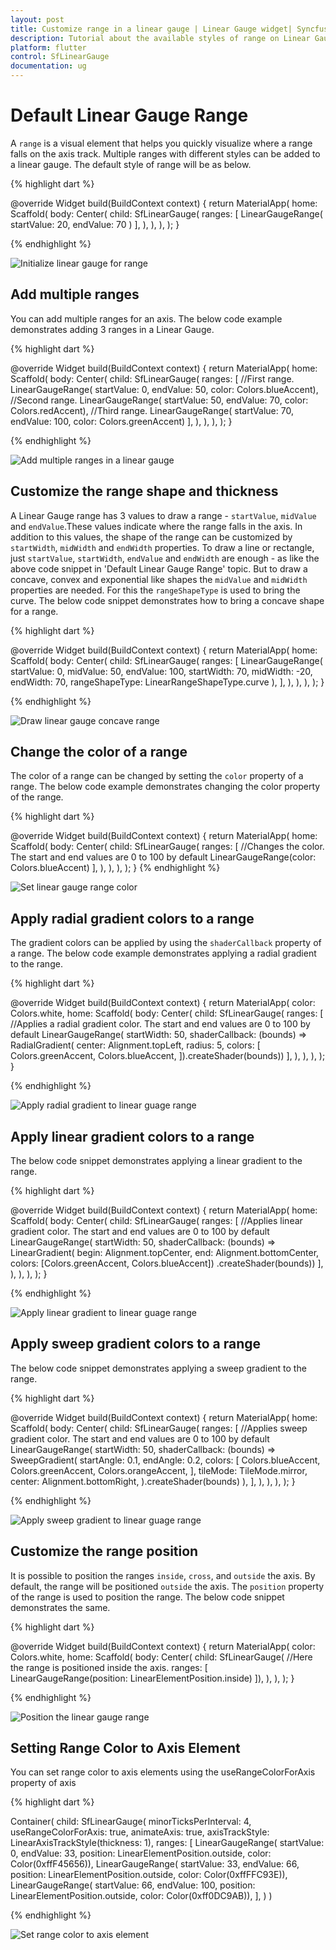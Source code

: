 ```yaml
---
layout: post
title: Customize range in a linear gauge | Linear Gauge widget| Syncfusion
description: Tutorial about the available styles of range on Linear Gauge Flutter widget.| Flutter Linear Gauge widget|
platform: flutter
control: SfLinearGauge
documentation: ug
---
```


# Default Linear Gauge Range

A `range` is a visual element that helps you quickly visualize where a range falls on the axis track. Multiple ranges with different styles can be added to a linear gauge. The default style of range will be as below. 

{% highlight dart %} 

@override
  Widget build(BuildContext context) {
    return MaterialApp(
      home: Scaffold(
        body: Center(
          child: SfLinearGauge(
              ranges: [
                LinearGaugeRange(
                  startValue: 20,
                  endValue: 70
                )
              ],
            ),
        ),
      ),
    );
  }
	
{% endhighlight %}

![Initialize linear gauge for range](images/gauge-range/default-range.png)

## Add multiple ranges

You can add multiple ranges for an axis. The below code example demonstrates adding 3 ranges in a Linear Gauge.

{% highlight dart %} 

@override
  Widget build(BuildContext context) {
    return MaterialApp(
      home: Scaffold(
        body: Center(
          child: SfLinearGauge(
              ranges: [
                //First range.
                LinearGaugeRange(
                    startValue: 0, endValue: 50, color: Colors.blueAccent),
                //Second range.
                LinearGaugeRange(
                    startValue: 50, endValue: 70, color: Colors.redAccent),
                //Third range.
                LinearGaugeRange(
                    startValue: 70, endValue: 100, color: Colors.greenAccent)
              ],
            ),
        ),
      ),
    );
  }

{% endhighlight %}

![Add multiple ranges in a linear gauge](images/gauge-range/multiple_ranges.png)

## Customize the range shape and thickness

A Linear Gauge range has 3 values to draw a range - `startValue`, `midValue` and `endValue`.These values indicate where the range falls in the axis. In addition to this values, the shape of the range can be customized by `startWidth`, `midWidth` and `endWidth` properties. To draw a line or rectangle, just `startValue`, `startWidth`, `endValue` and `endWidth` are enough - as like the above code snippet in 'Default Linear Gauge Range' topic. But to draw a concave, convex and exponential like shapes the `midValue` and `midWidth` properties are needed. For this the `rangeShapeType` is used to bring the curve. The below code snippet demonstrates how to bring a concave shape for a range.

{% highlight dart %} 

  @override
  Widget build(BuildContext context) {
    return MaterialApp(
      home: Scaffold(
        body: Center(
          child: SfLinearGauge(
              ranges: [
                LinearGaugeRange(
                  startValue: 0,
                  midValue: 50,
                  endValue: 100,
                  startWidth: 70,
                  midWidth: -20,
                  endWidth: 70,
                  rangeShapeType: LinearRangeShapeType.curve
                ),
              ],
            ),
        ),
      ),
    );
  }
	
{% endhighlight %}

![Draw linear gauge concave range](images/gauge-range/range-concave.png)

## Change the color of a range

The color of a range can be changed by setting the `color` property of a range. The below code example demonstrates changing the color property of the range.

{% highlight dart %} 

  @override
  Widget build(BuildContext context) {
    return MaterialApp(
      home: Scaffold(
        body: Center(
          child: SfLinearGauge(
            ranges: [
              //Changes the color. The start and end values are 0 to 100 by default
              LinearGaugeRange(color: Colors.blueAccent)
            ],
          ),
        ),
      ),
    );
  }
{% endhighlight %}

![Set linear gauge range color](images/gauge-range/color_range.png)

## Apply radial gradient colors to a range

The gradient colors can be applied by using the `shaderCallback` property of a range. The below code example demonstrates applying a radial gradient to the range.

{% highlight dart %} 

  @override
  Widget build(BuildContext context) {
    return MaterialApp(
      color: Colors.white,
      home: Scaffold(
        body: Center(
          child: SfLinearGauge(
            ranges: [
              //Applies a radial gradient color. The start and end values are 0 to 100 by default
              LinearGaugeRange(
                  startWidth: 50,
                  shaderCallback: (bounds) => RadialGradient(
                          center: Alignment.topLeft,
                          radius: 5,
                          colors: [
                            Colors.greenAccent,
                            Colors.blueAccent,
                          ]).createShader(bounds))
            ],
          ),
        ),
      ),
    );
  }
  
{% endhighlight %}

![Apply radial gradient to linear guage range](images/gauge-range/radial_gardient_range.png)

## Apply linear gradient colors to a range

The below code snippet demonstrates applying a linear gradient to the range.

{% highlight dart %} 

  @override
  Widget build(BuildContext context) {
    return MaterialApp(
      home: Scaffold(
        body: Center(
          child: SfLinearGauge(
            ranges: [
              //Applies linear gradient color. The start and end values are 0 to 100 by default
              LinearGaugeRange(
                  startWidth: 50,
                  shaderCallback: (bounds) => LinearGradient(
                      begin: Alignment.topCenter,
                      end: Alignment.bottomCenter,
                      colors: [Colors.greenAccent, Colors.blueAccent])
                      .createShader(bounds))
            ],
          ),
        ),
      ),
    );
  }
  
{% endhighlight %}

![Apply linear gradient to linear guage range](images/gauge-range/linear_gardient_range.png)

## Apply sweep gradient colors to a range

The below code snippet demonstrates applying a sweep gradient to the range.

{% highlight dart %} 

  @override
  Widget build(BuildContext context) {
    return MaterialApp(
      home: Scaffold(
        body: Center(
          child: SfLinearGauge(
            ranges: [
              //Applies sweep gradient color. The start and end values are 0 to 100 by default
              LinearGaugeRange(
                startWidth: 50,
                shaderCallback: (bounds) => SweepGradient(
                  startAngle: 0.1,
                  endAngle: 0.2,
                  colors: [
                    Colors.blueAccent,
                    Colors.greenAccent,
                    Colors.orangeAccent,
                  ],
                  tileMode: TileMode.mirror,
                  center: Alignment.bottomRight,
                ).createShader(bounds)
              ),
            ],
          ),
        ),
      ),
    );
  }
  
{% endhighlight %}

![Apply sweep gradient to linear guage range](images/gauge-range/sweep_gradient_range.png)

## Customize the range position

It is possible to position the ranges `inside`, `cross`, and `outside` the axis. By default, the range will be positioned `outside` the axis. The `position` property of the range is used to position the range. The below code snippet demonstrates the same.

{% highlight dart %} 

  @override
  Widget build(BuildContext context) {
    return MaterialApp(
      color: Colors.white,
      home: Scaffold(
        body: Center(
          child: SfLinearGauge(
              //Here the range is positioned inside the axis.
              ranges: [
                LinearGaugeRange(position: LinearElementPosition.inside)
              ]),
        ),
      ),
    );
  }
  
{% endhighlight %}

![Position the linear gauge range](images/gauge-range/range_position.png)

## Setting Range Color to Axis Element

You can set range color to axis elements using the useRangeColorForAxis property of axis

{% highlight dart %} 

 Container(
          child: SfLinearGauge(
          minorTicksPerInterval: 4,
          useRangeColorForAxis: true,
          animateAxis: true,
          axisTrackStyle: LinearAxisTrackStyle(thickness: 1),
          ranges: <LinearGaugeRange>[
            LinearGaugeRange(
                startValue: 0,
                endValue: 33,
                position: LinearElementPosition.outside,
                color: Color(0xffF45656)),
            LinearGaugeRange(
                startValue: 33,
                endValue: 66,
                position: LinearElementPosition.outside,
                color: Color(0xffFFC93E)),
            LinearGaugeRange(
                startValue: 66,
                endValue: 100,
                position: LinearElementPosition.outside,
                color: Color(0xff0DC9AB)),
          ],
        )
      )

  
{% endhighlight %}

![Set range color to axis element](images/gauge-range/range_userangeforaxis.png)
